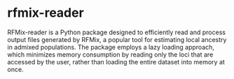 # rfmix-reader
RFMix-reader is a Python package designed to efficiently read and process output 
files generated by RFMix, a popular tool for estimating local ancestry in admixed 
populations. The package employs a lazy loading approach, which minimizes memory 
consumption by reading only the loci that are accessed by the user, rather than 
loading the entire dataset into memory at once.
